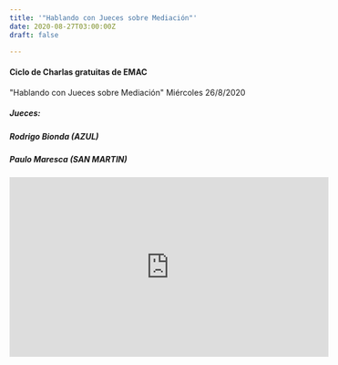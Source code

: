 ```yaml
---
title: '"Hablando con Jueces sobre Mediación"'
date: 2020-08-27T03:00:00Z
draft: false

---
```

#### Ciclo de Charlas gratuitas de EMAC

"Hablando con Jueces sobre Mediación" Miércoles 26/8/2020

##### Jueces:

##### Rodrigo Bionda (AZUL)

##### Paulo Maresca (SAN MARTIN)

<iframe width="560" height="315" src="https://www.youtube.com/embed/rEikCEVV4vA" frameborder="0" allow="accelerometer; autoplay; encrypted-media; gyroscope; picture-in-picture" allowfullscreen></iframe>